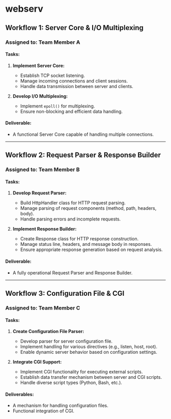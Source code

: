 # webserv

## Workflow 1: Server Core & I/O Multiplexing
### Assigned to: Team Member A

#### Tasks:
1. **Implement Server Core:**
   - Establish TCP socket listening.
   - Manage incoming connections and client sessions.
   - Handle data transmission between server and clients.

2. **Develop I/O Multiplexing:**
   - Implement `epoll()` for multiplexing.
   - Ensure non-blocking and efficient data handling.

#### Deliverable:
- A functional Server Core capable of handling multiple connections.

---

## Workflow 2: Request Parser & Response Builder
### Assigned to: Team Member B

#### Tasks:
1. **Develop Request Parser:**
   - Build HttpHandler class for HTTP request parsing.
   - Manage parsing of request components (method, path, headers, body).
   - Handle parsing errors and incomplete requests.

2. **Implement Response Builder:**
   - Create Response class for HTTP response construction.
   - Manage status line, headers, and message body in responses.
   - Ensure appropriate response generation based on request analysis.

#### Deliverable:
- A fully operational Request Parser and Response Builder.

---

## Workflow 3: Configuration File & CGI
### Assigned to: Team Member C

#### Tasks:
1. **Create Configuration File Parser:**
   - Develop parser for server configuration file.
   - Implement handling for various directives (e.g., listen, host, root).
   - Enable dynamic server behavior based on configuration settings.

2. **Integrate CGI Support:**
   - Implement CGI functionality for executing external scripts.
   - Establish data transfer mechanism between server and CGI scripts.
   - Handle diverse script types (Python, Bash, etc.).

#### Deliverables:
- A mechanism for handling configuration files.
- Functional integration of CGI.
